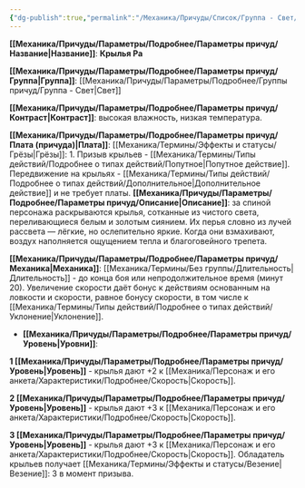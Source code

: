```yaml
---
{"dg-publish":true,"permalink":"/Механика/Причуды/Список/Группа - Свет/Крылья Ра/","noteIcon":"","created":"2025-08-21T13:47:47.460+03:00","updated":"2025-09-06T08:29:36.940+03:00"}
---
```




**[[Механика/Причуды/Параметры/Подробнее/Параметры причуд/Название\|Название]]**: **Крылья Ра**

**[[Механика/Причуды/Параметры/Подробнее/Параметры причуд/Группа\|Группа]]**: [[Механика/Причуды/Параметры/Подробнее/Группы причуд/Группа - Свет\|Свет]] 

**[[Механика/Причуды/Параметры/Подробнее/Параметры причуд/Контраст\|Контраст]]**: высокая влажность, низкая температура.

**[[Механика/Причуды/Параметры/Подробнее/Параметры причуд/Плата (причуда)\|Плата]]**: [[Механика/Термины/Эффекты и статусы/Грёзы\|Грёзы]]: 1. Призыв крыльев - [[Механика/Термины/Типы действий/Подробнее о типах действий/Попутное\|Попутное действие]]. Передвижение на крыльях - [[Механика/Термины/Типы действий/Подробнее о типах действий/Дополнительное\|Дополнительное действие]] и не требует платы.
**[[Механика/Причуды/Параметры/Подробнее/Параметры причуд/Описание\|Описание]]**: за спиной персонажа раскрываются крылья, сотканные из чистого света, переливающиеся белым и золотым сиянием. Их перья словно из лучей рассвета — лёгкие, но ослепительно яркие. Когда они взмахивают, воздух наполняется ощущением тепла и благоговейного трепета.

**[[Механика/Причуды/Параметры/Подробнее/Параметры причуд/Механика\|Механика]]**: [[Механика/Термины/Без группы/Длительность\|Длительность]] - до конца боя или непродолжительное время (минут 20). Увеличение скорости даёт бонус к действиям основанным на ловкости и скорости, равное бонусу скорости, в том числе к [[Механика/Термины/Типы действий/Подробнее о типах действий/Уклонение\|Уклонение]]. 


- **[[Механика/Причуды/Параметры/Подробнее/Параметры причуд/Уровень\|Уровни]]**:

**1 [[Механика/Причуды/Параметры/Подробнее/Параметры причуд/Уровень\|Уровень]]** - крылья дают +2 к [[Механика/Персонаж и его анкета/Характеристики/Подробнее/Скорость\|Скорость]]. 

**2 [[Механика/Причуды/Параметры/Подробнее/Параметры причуд/Уровень\|Уровень]]** - крылья дают +3 к [[Механика/Персонаж и его анкета/Характеристики/Подробнее/Скорость\|Скорость]]. 

**3 [[Механика/Причуды/Параметры/Подробнее/Параметры причуд/Уровень\|Уровень]]** - крылья дают +3 к [[Механика/Персонаж и его анкета/Характеристики/Подробнее/Скорость\|Скорость]]. Обладатель крыльев получает [[Механика/Термины/Эффекты и статусы/Везение\|Везение]]: 3 в момент призыва. 